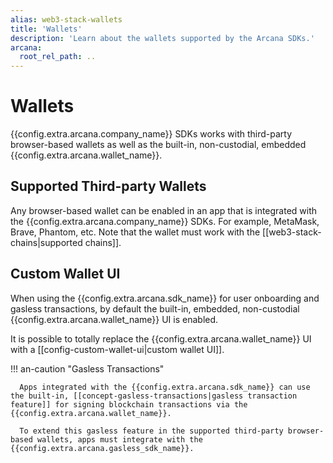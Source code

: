 ```yaml
---
alias: web3-stack-wallets
title: 'Wallets'
description: 'Learn about the wallets supported by the Arcana SDKs.'
arcana:
  root_rel_path: ..
---
```


# Wallets

{{config.extra.arcana.company_name}} SDKs works with third-party browser-based wallets as well as the built-in, non-custodial, embedded {{config.extra.arcana.wallet_name}}. 

## Supported Third-party Wallets

Any browser-based wallet can be enabled in an app that is integrated with the {{config.extra.arcana.company_name}} SDKs. For example, MetaMask, Brave, Phantom, etc. Note that the wallet must work with the [[web3-stack-chains|supported chains]].

## Custom Wallet UI

When using the {{config.extra.arcana.sdk_name}} for user onboarding and gasless transactions, by default the built-in, embedded, non-custodial {{config.extra.arcana.wallet_name}} UI is enabled.

It is possible to totally replace the {{config.extra.arcana.wallet_name}} UI with a [[config-custom-wallet-ui|custom wallet UI]]. 

!!! an-caution "Gasless Transactions"

      Apps integrated with the {{config.extra.arcana.sdk_name}} can use the built-in, [[concept-gasless-transactions|gasless transaction feature]] for signing blockchain transactions via the {{config.extra.arcana.wallet_name}}.

      To extend this gasless feature in the supported third-party browser-based wallets, apps must integrate with the {{config.extra.arcana.gasless_sdk_name}}.